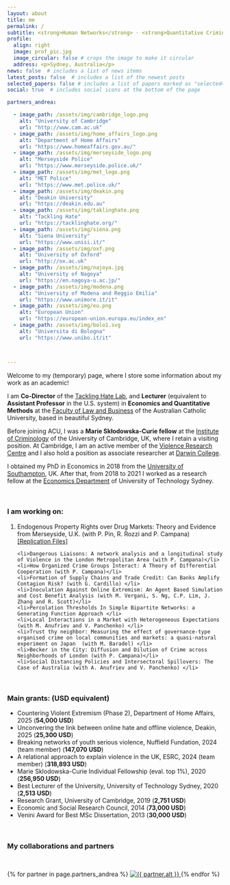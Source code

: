 ```yaml
---
layout: about
title: me
permalink: /
subtitle: <strong>Human Networks</strong> · <strong>Quantitative Criminology</strong> · <strong>Simulations and Metrics</strong>
profile:
  align: right
  image: prof_pic.jpg
  image_circular: false # crops the image to make it circular
  address: <p>Sydney, Australia</p>
news: false  # includes a list of news items
latest_posts: false  # includes a list of the newest posts
selected_papers: false # includes a list of papers marked as "selected={true}"
social: true  # includes social icons at the bottom of the page

partners_andrea:

  - image_path: /assets/img/cambridge_logo.png
    alt: "University of Cambridge"
    url: "http://www.cam.ac.uk"
  - image_path: /assets/img/home_affairs_logo.png
    alt: "Department of Home Affairs"
    url: "https://www.homeaffairs.gov.au/"
  - image_path: /assets/img/merseyside_logo.png
    alt: "Merseyside Police"
    url: "https://www.merseyside.police.uk/"
  - image_path: /assets/img/met_logo.png
    alt: "MET Police"
    url: "https://www.met.police.uk/"
  - image_path: /assets/img/deakin.png
    alt: "Deakin University"
    url: "https://deakin.edu.au"
  - image_path: /assets/img/taklinghate.png
    alt: "Tackling Hate"
    url: "https://tacklinghate.org/"
  - image_path: /assets/img/siena.png
    alt: "Siena University"
    url: "https://www.unisi.it/"
  - image_path: /assets/img/oxf.png
    alt: "University of Oxford"
    url: "http://ox.ac.uk"
  - image_path: /assets/img/najoya.jpg
    alt: "University of Nagoya"
    url: "https://en.nagoya-u.ac.jp/"
  - image_path: /assets/img/modena.png
    alt: "University of Modena and Reggio Emilia"
    url: "https://www.unimore.it/it"
  - image_path: /assets/img/eu.png
    alt: "European Union"
    url: "https://european-union.europa.eu/index_en"
  - image_path: /assets/img/bolo1.svg
    alt: "Universita di Bologna"
    url: "https://www.unibo.it/it"



---
```



 <p>Welcome to my (temporary) page, where I store some information about my work as an academic!</p>

<p>  I am <strong>Co-Director</strong> of the <a href="https://tacklinghate.org">Tackling Hate Lab</a>, and <strong>Lecturer</strong> (equivalent to <strong>Assistant Professor</strong> in the U.S. system) in <strong>Economics and Quantitative Methods</strong> at the <a href="https://www.acu.edu.au/about-acu/faculties-directorates-and-staff/faculty-of-law-and-business">Faculty of Law and Business</a> of the Australian Catholic University, based in beautiful Sydney.</p>

<p> Before joining ACU, I was a <strong>Marie Skłodowska-Curie fellow</strong> at the <a href="https://www.crim.cam.ac.uk">Institute of Criminology</a> of the University of Cambridge, UK, where I retain a visiting position. At Cambridge, I am an active member of the <a href="https://www.vrc.crim.cam.ac.uk/">Violence Research Centre</a> and I also hold a position as associate researcher at <a href="https://www.darwin.cam.ac.uk/">Darwin College</a>. </p>

<p>I obtained my PhD in Economics in 2018 from the <a href="https://www.southampton.ac.uk/">University of Southampton</a>, UK. After that, from 2018 to 2021 I worked as a research fellow at the <a href="https://www.uts.edu.au/about/uts-business-school/economics-department">Economics Department</a> of University of Technology Sydney.</p>

<br>

 <h3>I am working on:</h3>
  <ol>
    <li>Endogenous Property Rights over Drug Markets:
Theory and Evidence from Merseyside, U.K. (with P. Pin, R. Rozzi and P. Campana) <a href="https://github.com/andrea-giovannetti/PropertyRightsOCGs">[Replication Files]</a> </li>
	

    <li>Dangerous Liaisons: A network analysis and a longitudinal study of Violence in the London Metropolitan Area (with P. Campana)</li>
    <li>How Organized Crime Groups Interact: A Theory of Differential Cooperation (with P. Campana)</li>
    <li>Formation of Supply Chains and Trade Credit: Can Banks Amplify Contagion Risk? (with G. Cardillo) </li>
    <li>Inoculation Against Online Extremism: An Agent Based Simulation and Cost Benefit Analysis (with M. Vergani, S. Ng, C.P. Lim, J. Zhang and R. Scott)</li>
    <li>Percolation Thresholds In Simple Bipartite Networks: a Generating Function Approach </li>
    <li>Local Interactions in a Market with Heterogeneous Expectations (with M. Anufriev and V. Panchenko) </li>
    <li>Trust thy neighbor: Measuring the effect of governance-type organised crime on local communities and markets: a quasi-natural experiment on Japan  (with M. Baradel) </li>
    <li>Becker in the City: Diffusion and Dilution of Crime across Neighborhoods of London (with P. Campana)</li>
    <li>Social Distancing Policies and Intersectoral Spillovers: The Case of Australia (with A. Anufriev and V. Panchenko) </li>
  </ol>

<br> 

  <h3>Main grants: (USD equivalent)</h3>
  <ul>
    <li>Countering Violent Extremism (Phase 2), Department of Home Affairs, 2025 (<strong>54,000 USD</strong>)</li>
    <li>Unconvering the link between online hate and offline violence, Deakin, 2025 (<strong>25,300 USD</strong>)</li>
    <li>Breaking networks of youth serious violence, Nuffield Fundation, 2024 (team member) (<strong>147,070 USD</strong>)</li>
    <li> A relational approach to explain violence in the UK, ESRC, 2024 (team member) (<strong>318,893 USD</strong>) </li>
    <li>Marie Sklodowska-Curie Individual Fellowship (eval. top 1%), 2020 (<strong>256,950 USD</strong>)</li>
    <li>Best Lecturer of the University, University of Technology Sydney, 2020 (<strong>2,513 USD</strong>)</li>
    <li>Research Grant, University of Cambridge, 2019 (<strong>2,751 USD</strong>)</li>
    <li>Economic and Social Research Council, 2014 (<strong>73,000 USD</strong>)</li>
    <li>Venini Award for Best MSc Dissertation, 2013 (<strong>30,000 USD</strong>)</li>
  </ul>

<br>


<section class="partners">

  <h3>My collaborations and partners</h3>

<br>  <div class="partners-container">
    {% for partner in page.partners_andrea %}
      <a href="{{ partner.url }}">
        <img src="{{ partner.image_path | relative_url }}" alt="{{ partner.alt }}">
      </a>
    {% endfor %}
  </div>
</section>

<br>
<br>


